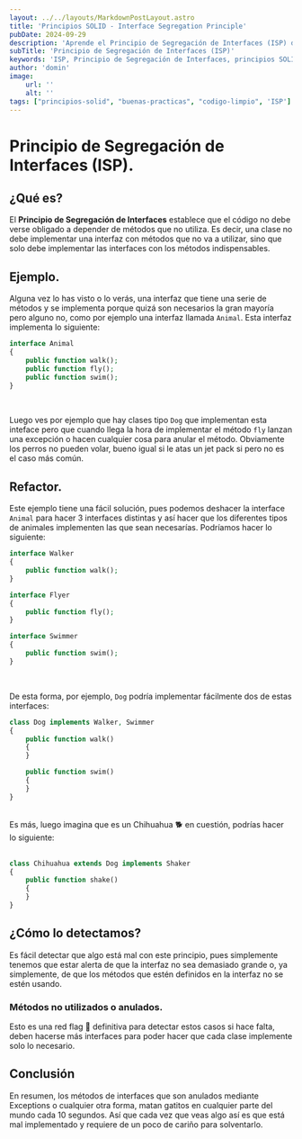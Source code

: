 ```yaml
---
layout: ../../layouts/MarkdownPostLayout.astro
title: 'Principios SOLID - Interface Segregation Principle'
pubDate: 2024-09-29
description: 'Aprende el Principio de Segregación de Interfaces (ISP) dentro de los principios SOLID. Descubre cómo diseñar interfaces más específicas y optimizar tu código en desarrollo de software.'
subTitle: 'Principio de Segregación de Interfaces (ISP)'
keywords: 'ISP, Principio de Segregación de Interfaces, principios SOLID, interfaces, programación, código limpio, desarrollo de software, diseño de interfaces'
author: 'domin'
image:
    url: ''
    alt: ''
tags: ["principios-solid", "buenas-practicas", "codigo-limpio", 'ISP']
---
```


# Principio de Segregación de Interfaces (ISP).

## ¿Qué es?
El **Principio de Segregación de Interfaces** establece que el código no debe verse obligado a depender de métodos que no utiliza. Es decir, una clase no debe implementar una interfaz con métodos que no va a utilizar, sino que solo debe implementar las interfaces con los métodos indispensables.
## Ejemplo.
Alguna vez lo has visto o lo verás, una interfaz que tiene una serie de métodos y se implementa porque quizá son necesarios la gran mayoría pero alguno no, como por ejemplo una interfaz llamada `Animal`.
Esta interfaz implementa lo siguiente:
```php
interface Animal
{
    public function walk();
    public function fly();
    public function swim();
}
```

<br>

Luego ves por ejemplo que hay clases tipo `Dog` que implementan esta inteface pero que cuando llega la hora de implementar el método `fly` lanzan una excepción o hacen cualquier cosa para anular el método.
Obviamente los perros no pueden volar, bueno igual si le atas un jet pack si pero no es el caso más común.
<br>

## Refactor.
Este ejemplo tiene una fácil solución, pues podemos deshacer la interface `Animal` para hacer 3 interfaces distintas y así hacer que los diferentes tipos de animales implementen las que sean necesarías.
Podríamos hacer lo siguiente:

```php
interface Walker
{
    public function walk();
}

interface Flyer
{
    public function fly();
}

interface Swimmer
{
    public function swim();
}
```

<br>

De esta forma, por ejemplo, `Dog` podría implementar fácilmente dos de estas interfaces:
<br>


```php
class Dog implements Walker, Swimmer
{
    public function walk()
    {
    }

    public function swim()
    {
    }
}
```

<br>
Es más, luego imagina que es un Chihuahua 🐕 en cuestión, podrías hacer lo siguiente:
<br>
<br>

```php
class Chihuahua extends Dog implements Shaker
{
    public function shake()
    {
    }
}
```

## ¿Cómo lo detectamos?
Es fácil detectar que algo está mal con este principio, pues simplemente tenemos que estar alerta de que la interfaz no sea demasiado grande o, ya simplemente, de que los métodos que estén definidos en la interfaz no se estén usando.
### Métodos no utilizados o anulados.
Esto es una red flag 🚩 definitiva para detectar estos casos si hace falta, deben hacerse más interfaces para poder hacer que cada clase implemente solo lo necesario.

## Conclusión
En resumen, los métodos de interfaces que son anulados mediante Exceptions o cualquier otra forma, matan gatitos en cualquier parte del mundo cada 10 segundos.
Así que cada vez que veas algo así es que está mal implementado y requiere de un poco de cariño para solventarlo.